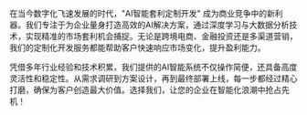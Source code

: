 在当今数字化飞速发展的时代，"AI智能套利定制开发" 成为商业竞争中的新利器。我们专注于为企业量身打造高效的AI解决方案，通过深度学习与大数据分析技术，实现精准的市场套利机会捕捉。无论是跨境电商、金融投资还是多渠道营销，我们的定制化开发服务都能帮助客户快速响应市场变化，提升盈利能力。

凭借多年行业经验和技术积累，我们提供的AI智能系统不仅操作简便，还具备高度灵活性和稳定性。从需求调研到方案设计，再到最终部署上线，每一步都经过精心打磨，确保为客户创造最大价值。选择我们，让您的企业在智能化浪潮中抢占先机！